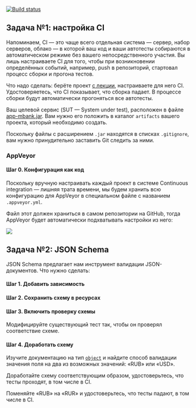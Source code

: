 [![Build status](https://ci.appveyor.com/api/projects/status/dt7rjg2rsi0odt78?svg=true)](https://ci.appveyor.com/project/Maskinka/ci-appveyor)



## Задача №1: настройка CI

Напоминаем, CI — это чаще всего отдельная система — сервер, набор серверов, облако — в которой ваш код и ваши автотесты собираются в автоматическом режиме без вашего непосредственного участия. Вы лишь настраиваете CI для того, чтобы при возникновении определённых событий, например, push в репозиторий, стартовал процесс сборки и прогона тестов.

Что надо сделать: берёте проект [с лекции](https://github.com/netology-code/aqa-code/tree/master/api-ci/rest), настраиваете для него CI. Удостоверяетесь, что CI показывает, что сборка падает. В процессе сборки будут автоматически прогоняться все автотесты.

Ваш целевой сервис (SUT — System under test), расположен в файле [app-mbank.jar](app-mbank.jar). Вам нужно его положить в каталог `artifacts` вашего проекта, который необходимо создать.

Поскольку файлы с расширением `.jar` находятся в списках `.gitignore`, вам нужно принудительно заставить Git следить за ними.

### AppVeyor

#### Шаг 0. Конфигурация как код

Поскольку вручную настраивать каждый проект в системе Continuous integration — лишняя трата времени, мы будем хранить всю конфигурацию для AppVeyor в специальном файле с названием `.appveyor.yml`.

Файл этот должен храниться в самом репозитории на GitHub, тогда AppVeyor будет автоматически подхватывать настройки из него:

![](https://i.imgur.com/Gg7B961.png)

## Задача №2: JSON Schema

JSON Schema предлагает нам инструмент валидации JSON-документов.
Что нужно сделать:

#### Шаг 1. Добавить зависимость
#### Шаг 2. Сохранить схему в ресурсах
#### Шаг 3. Включить проверку схемы
Модифицируйте существующий тест так, чтобы он проверял соответствие схеме. 
#### Шаг 4. Доработать схему

Изучите документацию на тип [`object`](https://json-schema.org/understanding-json-schema/reference/object.html) и найдите способ валидации значения поля на два из возможных значений: «RUB» или «USD».

Доработайте схему соответствующим образом, удостоверьтесь, что тесты проходят, в том числе в CI.

Поменяйте «RUB» на «RUR» и удостоверьтесь, что тесты падают, в том числе в CI.

